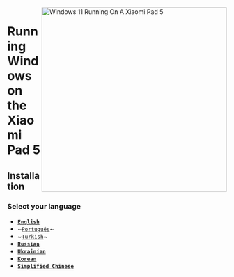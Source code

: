 <img align="right" src="https://raw.githubusercontent.com/erdilS/Port-Windows-11-Xiaomi-Pad-5/main/nabu.png" width="425" alt="Windows 11 Running On A Xiaomi Pad 5">

# Running Windows on the Xiaomi Pad 5

## Installation

### Select your language

- [**`English`**](English/selection-en.md)
- ~[`Português`](Portuguese/selection-pt.md)~
- ~[`Turkish`](Turkish/selection-tr.md)~
- [**`Russian`**](Russian/selection-ru.md)
- [**`Ukrainian`**](Ukrainian/selection-uk.md)
- [**`Korean`**](Korean/selection-ko.md)
- [**`Simplified Chinese`**](https://github.com/erdilS/Port-Windows-11-Xiaomi-Pad-5/blob/main/guide/Simplified%20Chinese/selection-cn.md)




